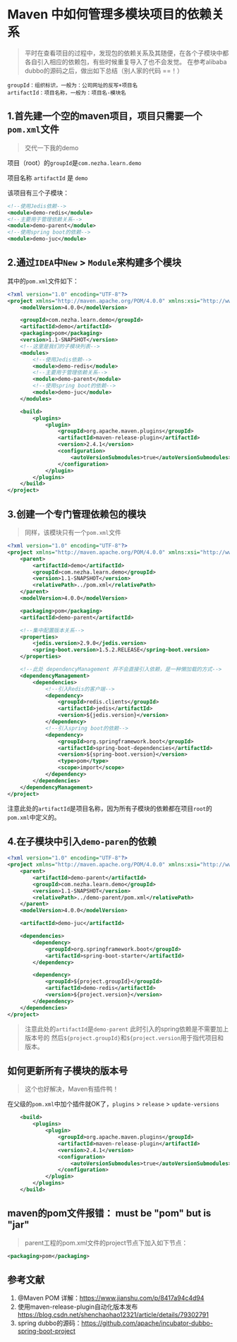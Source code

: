 # Maven 中如何管理多模块项目的依赖关系

> 平时在查看项目的过程中，发现包的依赖关系及其随便，在各个子模块中都各自引入相应的依赖包，有些时候重复导入了也不会发觉。
> 在参考alibaba dubbo的源码之后，做出如下总结（别人家的代码 ==！）

```
groupId：组织标识，一般为：公司网址的反写+项目名
artifactId：项目名称，一般为：项目名-模块名
```

## 1.首先建一个空的maven项目，项目只需要一个`pom.xml`文件

> 交代一下我的demo

项目（root）的`groupId`是`com.nezha.learn.demo`

项目名称 `artifactId` 是 `demo`

该项目有三个子模块：

```xml
<!--使用Jedis依赖-->
<module>demo-redis</module>
<!--主要用于管理依赖关系-->
<module>demo-parent</module>
<!--使用spring boot的依赖-->
<module>demo-juc</module>
```

## 2.通过`IDEA`中`New` > `Module`来构建多个模块

其中的`pom.xml`文件如下：

```xml
<?xml version="1.0" encoding="UTF-8"?>
<project xmlns="http://maven.apache.org/POM/4.0.0" xmlns:xsi="http://www.w3.org/2001/XMLSchema-instance" xsi:schemaLocation="http://maven.apache.org/POM/4.0.0 http://maven.apache.org/xsd/maven-4.0.0.xsd">
    <modelVersion>4.0.0</modelVersion>

    <groupId>com.nezha.learn.demo</groupId>
    <artifactId>demo</artifactId>
    <packaging>pom</packaging>
    <version>1.1-SNAPSHOT</version>
    <!--这里是我们的子模块列表-->
    <modules>
        <!--使用Jedis依赖-->
        <module>demo-redis</module>
        <!--主要用于管理依赖关系-->
        <module>demo-parent</module>
        <!--使用spring boot的依赖-->
        <module>demo-juc</module>
    </modules>

    <build>
        <plugins>
            <plugin>
                <groupId>org.apache.maven.plugins</groupId>
                <artifactId>maven-release-plugin</artifactId>
                <version>2.4.1</version>
                <configuration>
                    <autoVersionSubmodules>true</autoVersionSubmodules>
                </configuration>
            </plugin>
        </plugins>
    </build>
</project>
```

## 3.创建一个专门管理依赖包的模块

> 同样，该模块只有一个`pom.xml`文件

```xml
<?xml version="1.0" encoding="UTF-8"?>
<project xmlns="http://maven.apache.org/POM/4.0.0" xmlns:xsi="http://www.w3.org/2001/XMLSchema-instance" xsi:schemaLocation="http://maven.apache.org/POM/4.0.0 http://maven.apache.org/xsd/maven-4.0.0.xsd">
    <parent>
        <artifactId>demo</artifactId>
        <groupId>com.nezha.learn.demo</groupId>
        <version>1.1-SNAPSHOT</version>
        <relativePath>../pom.xml</relativePath>
    </parent>
    <modelVersion>4.0.0</modelVersion>

    <packaging>pom</packaging>
    <artifactId>demo-parent</artifactId>

    <!--集中配置版本关系-->
    <properties>
        <jedis.version>2.9.0</jedis.version>
        <spring-boot.version>1.5.2.RELEASE</spring-boot.version>
    </properties>

    <!--此处 dependencyManagement 并不会直接引入依赖，是一种懒加载的方式-->
    <dependencyManagement>
        <dependencies>
            <!--引入Redis的客户端-->
            <dependency>
                <groupId>redis.clients</groupId>
                <artifactId>jedis</artifactId>
                <version>${jedis.version}</version>
            </dependency>
            <!--引入spring boot的依赖-->
            <dependency>
                <groupId>org.springframework.boot</groupId>
                <artifactId>spring-boot-dependencies</artifactId>
                <version>${spring-boot.version}</version>
                <type>pom</type>
                <scope>import</scope>
            </dependency>
        </dependencies>
    </dependencyManagement>
</project>
```

注意此处的`artifactId`是项目名称，因为所有子模块的依赖都在项目`root`的`pom.xml`中定义的。


## 4.在子模块中引入`demo-paren`的依赖

```xml
<?xml version="1.0" encoding="UTF-8"?>
<project xmlns="http://maven.apache.org/POM/4.0.0" xmlns:xsi="http://www.w3.org/2001/XMLSchema-instance" xsi:schemaLocation="http://maven.apache.org/POM/4.0.0 http://maven.apache.org/xsd/maven-4.0.0.xsd">
    <parent>
        <artifactId>demo-parent</artifactId>
        <groupId>com.nezha.learn.demo</groupId>
        <version>1.1-SNAPSHOT</version>
        <relativePath>../demo-parent/pom.xml</relativePath>
    </parent>
    <modelVersion>4.0.0</modelVersion>

    <artifactId>demo-juc</artifactId>

    <dependencies>
        <dependency>
            <groupId>org.springframework.boot</groupId>
            <artifactId>spring-boot-starter</artifactId>
        </dependency>

        <dependency>
            <groupId>${project.groupId}</groupId>
            <artifactId>demo-redis</artifactId>
            <version>${project.version}</version>
        </dependency>
    </dependencies>
</project>
```

> 注意此处的`artifactId`是`demo-parent`
> 此时引入的spring依赖是不需要加上版本号的
> 然后`${project.groupId}`和`${project.version`用于指代项目和版本。

## 如何更新所有子模块的版本号

> 这个也好解决，Maven有插件鸭！

在父级的`pom.xml`中加个插件就OK了，`plugins` > `release` > `update-versions` 

```xml
    <build>
        <plugins>
            <plugin>
                <groupId>org.apache.maven.plugins</groupId>
                <artifactId>maven-release-plugin</artifactId>
                <version>2.4.1</version>
                <configuration>
                    <autoVersionSubmodules>true</autoVersionSubmodules>
                </configuration>
            </plugin>
        </plugins>
    </build>
```

## maven的pom文件报错： must be "pom" but is "jar"

> parent工程的pom.xml文件的project节点下加入如下节点：

```xml
<packaging>pom</packaging>
```

## 参考文献

1. @Maven POM 详解：<https://www.jianshu.com/p/8417a94c4d94>
2. 使用maven-release-plugin自动化版本发布<https://blog.csdn.net/shenchaohao12321/article/details/79302791>
3. spring dubbo的源码：<https://github.com/apache/incubator-dubbo-spring-boot-project>